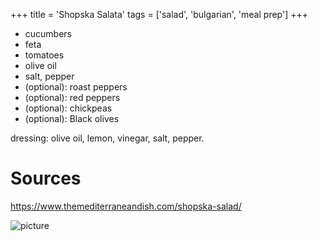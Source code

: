+++
title = 'Shopska Salata'
tags = ['salad', 'bulgarian', 'meal prep']
+++

- cucumbers
- feta
- tomatoes
- olive oil
- salt, pepper
- (optional): roast peppers
- (optional): red peppers
- (optional): chickpeas
- (optional): Black olives

dressing: olive oil, lemon, vinegar, salt, pepper.

# Sources

https://www.themediterraneandish.com/shopska-salad/

![picture](https://www.themediterraneandish.com/wp-content/uploads/2023/06/Shopska-Salad_9.jpg)
